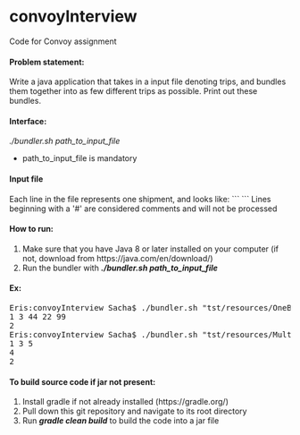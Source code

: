 # convoyInterview
Code for Convoy assignment


<h4>Problem statement:</h4>
Write a java application that takes in a input file denoting trips, and bundles them together into as few different trips as possible. 
Print out these bundles.

<h4>Interface:</h4>
<i>./bundler.sh path_to_input_file</i>
<ul><li>path_to_input_file is mandatory</li></ul>

<h4>Input file</h4>
Each line in the file represents one shipment, and looks like:
```
<SHIPMENT_ID> <START_CITY> <END_CITY> <DAY_OF_WEEK>
```
Lines beginning with a '#' are considered comments and will not be processed



<h4>How to run:</h4>
<ol>
<li>Make sure that you have Java 8 or later installed on your computer (if not, download from https://java.com/en/download/)</li>
<li>Run the bundler with <b><i>./bundler.sh path_to_input_file</i></b></li>
</ol>
<h4>Ex:</h4>
<pre>
Eris:convoyInterview Sacha$ ./bundler.sh "tst/resources/OneBranchTest"
1 3 44 22 99
2
Eris:convoyInterview Sacha$ ./bundler.sh "tst/resources/MultipleBranchesTest"
1 3 5
4
2
</pre>


<h4>To build source code if jar not present:</h4>
<ol>
<li>Install gradle if not already installed (https://gradle.org/)</li>
<li>Pull down this git repository and navigate to its root directory</li>
<li>Run <b><i>gradle clean build</i></b> to build the code into a jar file</li>
</ol>